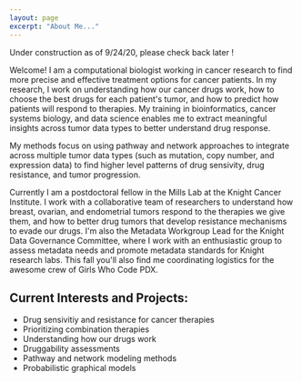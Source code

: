 ```yaml
---
layout: page
excerpt: "About Me..."
---
```


Under construction as of 9/24/20, please check back later !

Welcome! I am a computational biologist working in cancer research to find more precise and effective treatment options for cancer patients. In my research, I work on understanding how our cancer drugs work, how to choose the best drugs for each patient's tumor, and how to predict how patients will respond to therapies. My training in bioinformatics, cancer systems biology, and data science enables me to extract meaningful insights across tumor data types to better understand drug response. 

My methods focus on using pathway and network approaches to integrate across multiple tumor data types (such as mutation, copy number, and expression data) to find higher level patterns of drug sensivity, drug resistance, and tumor progression. 

Currently I am a postdoctoral fellow in the Mills Lab at the Knight Cancer Institute. I work with a collaborative team of researchers to understand how breast, ovarian, and endometrial tumors respond to the therapies we give them, and how to better drug tumors that develop resistance mechanisms to evade our drugs. I'm also the Metadata Workgroup Lead for the Knight Data Governance Committee, where I work with an enthusiastic group to assess metadata needs and promote metadata standards for Knight research labs. This fall you'll also find me coordinating logistics for the awesome crew of Girls Who Code PDX. 


## Current Interests and Projects:
- Drug sensivitiy and resistance for cancer therapies
- Prioritizing combination therapies
- Understanding how our drugs work 
- Druggability assessments
- Pathway and network modeling methods
- Probabilistic graphical models
